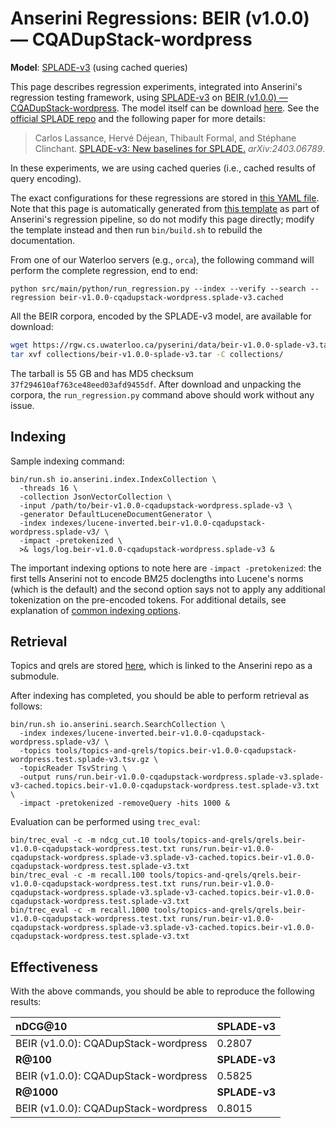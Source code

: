 # Anserini Regressions: BEIR (v1.0.0) &mdash; CQADupStack-wordpress

**Model**: [SPLADE-v3](https://arxiv.org/abs/2403.06789) (using cached queries)

This page describes regression experiments, integrated into Anserini's regression testing framework, using [SPLADE-v3](https://arxiv.org/abs/2403.06789) on [BEIR (v1.0.0) &mdash; CQADupStack-wordpress](http://beir.ai/).
The model itself can be download [here](https://huggingface.co/naver/splade-v3).
See the [official SPLADE repo](https://github.com/naver/splade) and the following paper for more details:

> Carlos Lassance, Hervé Déjean, Thibault Formal, and Stéphane Clinchant. [SPLADE-v3: New baselines for SPLADE.](https://arxiv.org/abs/2403.06789) _arXiv:2403.06789_.

In these experiments, we are using cached queries (i.e., cached results of query encoding).

The exact configurations for these regressions are stored in [this YAML file](../../src/main/resources/regression/beir-v1.0.0-cqadupstack-wordpress.splade-v3.cached.yaml).
Note that this page is automatically generated from [this template](../../src/main/resources/docgen/templates/beir-v1.0.0-cqadupstack-wordpress.splade-v3.cached.template) as part of Anserini's regression pipeline, so do not modify this page directly; modify the template instead and then run `bin/build.sh` to rebuild the documentation.

From one of our Waterloo servers (e.g., `orca`), the following command will perform the complete regression, end to end:

```
python src/main/python/run_regression.py --index --verify --search --regression beir-v1.0.0-cqadupstack-wordpress.splade-v3.cached
```

All the BEIR corpora, encoded by the SPLADE-v3 model, are available for download:

```bash
wget https://rgw.cs.uwaterloo.ca/pyserini/data/beir-v1.0.0-splade-v3.tar -P collections/
tar xvf collections/beir-v1.0.0-splade-v3.tar -C collections/
```

The tarball is 55 GB and has MD5 checksum `37f294610af763ce48eed03afd9455df`.
After download and unpacking the corpora, the `run_regression.py` command above should work without any issue.

## Indexing

Sample indexing command:

```
bin/run.sh io.anserini.index.IndexCollection \
  -threads 16 \
  -collection JsonVectorCollection \
  -input /path/to/beir-v1.0.0-cqadupstack-wordpress.splade-v3 \
  -generator DefaultLuceneDocumentGenerator \
  -index indexes/lucene-inverted.beir-v1.0.0-cqadupstack-wordpress.splade-v3/ \
  -impact -pretokenized \
  >& logs/log.beir-v1.0.0-cqadupstack-wordpress.splade-v3 &
```

The important indexing options to note here are `-impact -pretokenized`: the first tells Anserini not to encode BM25 doclengths into Lucene's norms (which is the default) and the second option says not to apply any additional tokenization on the pre-encoded tokens.
For additional details, see explanation of [common indexing options](../../docs/common-indexing-options.md).

## Retrieval

Topics and qrels are stored [here](https://github.com/castorini/anserini-tools/tree/master/topics-and-qrels), which is linked to the Anserini repo as a submodule.

After indexing has completed, you should be able to perform retrieval as follows:

```
bin/run.sh io.anserini.search.SearchCollection \
  -index indexes/lucene-inverted.beir-v1.0.0-cqadupstack-wordpress.splade-v3/ \
  -topics tools/topics-and-qrels/topics.beir-v1.0.0-cqadupstack-wordpress.test.splade-v3.tsv.gz \
  -topicReader TsvString \
  -output runs/run.beir-v1.0.0-cqadupstack-wordpress.splade-v3.splade-v3-cached.topics.beir-v1.0.0-cqadupstack-wordpress.test.splade-v3.txt \
  -impact -pretokenized -removeQuery -hits 1000 &
```

Evaluation can be performed using `trec_eval`:

```
bin/trec_eval -c -m ndcg_cut.10 tools/topics-and-qrels/qrels.beir-v1.0.0-cqadupstack-wordpress.test.txt runs/run.beir-v1.0.0-cqadupstack-wordpress.splade-v3.splade-v3-cached.topics.beir-v1.0.0-cqadupstack-wordpress.test.splade-v3.txt
bin/trec_eval -c -m recall.100 tools/topics-and-qrels/qrels.beir-v1.0.0-cqadupstack-wordpress.test.txt runs/run.beir-v1.0.0-cqadupstack-wordpress.splade-v3.splade-v3-cached.topics.beir-v1.0.0-cqadupstack-wordpress.test.splade-v3.txt
bin/trec_eval -c -m recall.1000 tools/topics-and-qrels/qrels.beir-v1.0.0-cqadupstack-wordpress.test.txt runs/run.beir-v1.0.0-cqadupstack-wordpress.splade-v3.splade-v3-cached.topics.beir-v1.0.0-cqadupstack-wordpress.test.splade-v3.txt
```

## Effectiveness

With the above commands, you should be able to reproduce the following results:

| **nDCG@10**                                                                                                  | **SPLADE-v3**|
|:-------------------------------------------------------------------------------------------------------------|--------------|
| BEIR (v1.0.0): CQADupStack-wordpress                                                                         | 0.2807       |
| **R@100**                                                                                                    | **SPLADE-v3**|
| BEIR (v1.0.0): CQADupStack-wordpress                                                                         | 0.5825       |
| **R@1000**                                                                                                   | **SPLADE-v3**|
| BEIR (v1.0.0): CQADupStack-wordpress                                                                         | 0.8015       |
